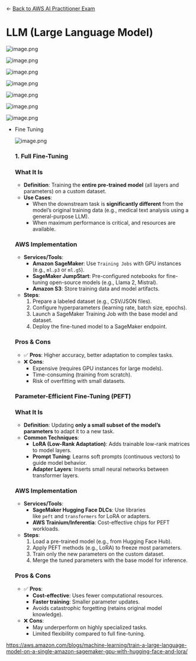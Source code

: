 ← [Back to AWS AI Practitioner Exam](../AWS%20AI%20Practitioner%20Exam.md)

# LLM (Large Language Model)

![image.png](LLM%20(Large%20Language%20Model)/image.png)

![image.png](LLM%20(Large%20Language%20Model)/image%201.png)

![image.png](LLM%20(Large%20Language%20Model)/image%202.png)

![image.png](LLM%20(Large%20Language%20Model)/image%203.png)

![image.png](LLM%20(Large%20Language%20Model)/image%204.png)

![image.png](LLM%20(Large%20Language%20Model)/image%205.png)

![image.png](LLM%20(Large%20Language%20Model)/image%206.png)

- Fine Tuning
    
    ![image.png](LLM%20(Large%20Language%20Model)/image%207.png)
    
    ### **1. Full Fine-Tuning**
    
    ### **What It Is**
    
    - **Definition**: Training the **entire pre-trained model** (all layers and parameters) on a custom dataset.
    - **Use Cases**:
        - When the downstream task is **significantly different** from the model’s original training data (e.g., medical text analysis using a general-purpose LLM).
        - When maximum performance is critical, and resources are available.
    
    ### **AWS Implementation**
    
    - **Services/Tools**:
        - **Amazon SageMaker**: Use `Training Jobs` with GPU instances (e.g., `ml.p3` or `ml.g5`).
        - **SageMaker JumpStart**: Pre-configured notebooks for fine-tuning open-source models (e.g., Llama 2, Mistral).
        - **Amazon S3**: Store training data and model artifacts.
    - **Steps**:
        1. Prepare a labeled dataset (e.g., CSV/JSON files).
        2. Configure hyperparameters (learning rate, batch size, epochs).
        3. Launch a SageMaker Training Job with the base model and dataset.
        4. Deploy the fine-tuned model to a SageMaker endpoint.
    
    ### **Pros & Cons**
    
    - ✅ **Pros**: Higher accuracy, better adaptation to complex tasks.
    - ❌ **Cons**:
        - Expensive (requires GPU instances for large models).
        - Time-consuming (training from scratch).
        - Risk of overfitting with small datasets.
    
    ### **Parameter-Efficient Fine-Tuning (PEFT)**
    
    ### **What It Is**
    
    - **Definition**: Updating **only a small subset of the model’s parameters** to adapt it to a new task.
    - **Common Techniques**:
        - **LoRA (Low-Rank Adaptation)**: Adds trainable low-rank matrices to model layers.
        - **Prompt Tuning**: Learns soft prompts (continuous vectors) to guide model behavior.
        - **Adapter Layers**: Inserts small neural networks between transformer layers.
    
    ### **AWS Implementation**
    
    - **Services/Tools**:
        - **SageMaker Hugging Face DLCs**: Use libraries like `peft` and `transformers` for LoRA or adapters.
        - **AWS Trainium/Inferentia**: Cost-effective chips for PEFT workloads.
    - **Steps**:
        1. Load a pre-trained model (e.g., from Hugging Face Hub).
        2. Apply PEFT methods (e.g., LoRA) to freeze most parameters.
        3. Train only the new parameters on the custom dataset.
        4. Merge the tuned parameters with the base model for inference.
    
    ### **Pros & Cons**
    
    - ✅ **Pros**:
        - **Cost-effective**: Uses fewer computational resources.
        - **Faster training**: Smaller parameter updates.
        - Avoids catastrophic forgetting (retains original model knowledge).
    - ❌ **Cons**:
        - May underperform on highly specialized tasks.
        - Limited flexibility compared to full fine-tuning.

https://aws.amazon.com/blogs/machine-learning/train-a-large-language-model-on-a-single-amazon-sagemaker-gpu-with-hugging-face-and-lora/